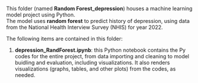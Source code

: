 This folder (named **Random Forest_depression**) houses a machine learning model project using Python.  
The model uses **random forest** to predict history of depression, using data from the National Health Interview Survey (NHIS) for year 2022.

The following items are contained in this folder:  
1. **depression_RandForest.ipynb**: this Python notebook contains the Py codes for the entire project, from data importing and cleaning to model buidling and evaluation, including visualizations. It also renders visualizations (graphs, tables, and other plots) from the codes, as needed.